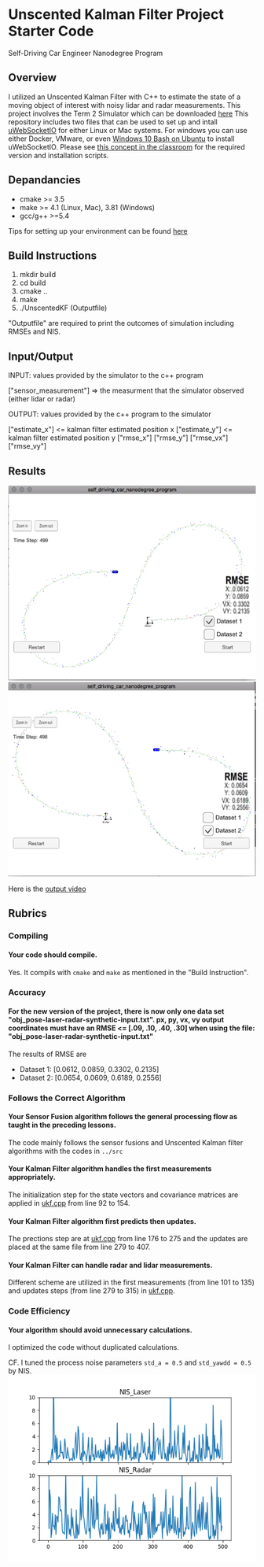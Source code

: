 # Unscented Kalman Filter Project Starter Code

Self-Driving Car Engineer Nanodegree Program

## Overview

I utilized an Unscented Kalman Filter with C++ to estimate the state of a moving object of interest with noisy lidar and radar measurements.
This project involves the Term 2 Simulator which can be downloaded [here](https://github.com/udacity/self-driving-car-sim/releases)
This repository includes two files that can be used to set up and intall [uWebSocketIO](https://github.com/uWebSockets/uWebSockets) for either Linux or Mac systems. For windows you can use either Docker, VMware, or even [Windows 10 Bash on Ubuntu](https://www.howtogeek.com/249966/how-to-install-and-use-the-linux-bash-shell-on-windows-10/) to install uWebSocketIO. Please see [this concept in the classroom](https://classroom.udacity.com/nanodegrees/nd013/parts/40f38239-66b6-46ec-ae68-03afd8a601c8/modules/0949fca6-b379-42af-a919-ee50aa304e6a/lessons/f758c44c-5e40-4e01-93b5-1a82aa4e044f/concepts/16cf4a78-4fc7-49e1-8621-3450ca938b77) for the required version and installation scripts.


## Depandancies

* cmake >= 3.5
* make >= 4.1 (Linux, Mac), 3.81 (Windows)
* gcc/g++ >=5.4

Tips for setting up your environment can be found [here](https://classroom.udacity.com/nanodegrees/nd013/parts/40f38239-66b6-46ec-ae68-03afd8a601c8/modules/0949fca6-b379-42af-a919-ee50aa304e6a/lessons/f758c44c-5e40-4e01-93b5-1a82aa4e044f/concepts/23d376c7-0195-4276-bdf0-e02f1f3c665d)

## Build Instructions

1. mkdir build
2. cd build
3. cmake ..
4. make
5. ./UnscentedKF (Outputfile)

"Outputfile" are required to print the outcomes of simulation including RMSEs and NIS.

## Input/Output

INPUT: values provided by the simulator to the c++ program

["sensor_measurement"] => the measurment that the simulator observed (either lidar or radar)


OUTPUT: values provided by the c++ program to the simulator

["estimate_x"] <= kalman filter estimated position x
["estimate_y"] <= kalman filter estimated position y
["rmse_x"]
["rmse_y"]
["rmse_vx"]
["rmse_vy"]

## Results

[//]: # (Image References)

[image1]: ./Output/Output1.png "Output 1"
[image2]: ./Output/Output2.png "Output 2"
[Image3]: ./Output/NIS.png "NIS"

![alt text][image1]
![alt text][image2]

Here is the [output video](.Output/SensorFusion_UnscentedKalmanFilter.mov)

## Rubrics

### Compiling

#### Your code should compile.
Yes. It compils with ```cmake``` and ```make``` as mentioned in the "Build Instruction".

### Accuracy

#### For the new version of the project, there is now only one data set "obj_pose-laser-radar-synthetic-input.txt". px, py, vx, vy output coordinates must have an RMSE <= [.09, .10, .40, .30] when using the file: "obj_pose-laser-radar-synthetic-input.txt"
The results of RMSE are
* Dataset 1: [0.0612, 0.0859, 0.3302, 0.2135]
* Dataset 2: [0.0654, 0.0609, 0.6189, 0.2556]

### Follows the Correct Algorithm

#### Your Sensor Fusion algorithm follows the general processing flow as taught in the preceding lessons.
The code mainly follows the sensor fusions and Unscented Kalman filter algorithms with the codes in ```../src```

#### Your Kalman Filter algorithm handles the first measurements appropriately.
The initialization step for the state vectors and covariance matrices are applied in [ukf.cpp](../src/ukf.cpp) from line 92 to 154.

#### Your Kalman Filter algorithm first predicts then updates.
The prections step are at [ukf.cpp](../src/ukf.cpp) from line 176 to 275 and the updates are placed at the same file from line 279 to 407.

#### Your Kalman Filter can handle radar and lidar measurements.
Different scheme are utilized in the first measurements (from line 101 to 135) and updates steps (from line 279 to 315) in [ukf.cpp](../src/ukf.cpp).  

### Code Efficiency

#### Your algorithm should avoid unnecessary calculations.
I optimized the code without duplicated calculations. 



CF. I tuned the process noise parameters ```std_a = 0.5``` and ```std_yawdd = 0.5``` by NIS.
![alt text][image3]


